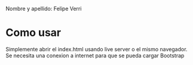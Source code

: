Nombre y apellido: Felipe Verri
# Como usar
Simplemente abrir el index.html usando live server o el mismo navegador. Se necesita una conexion a internet para que se pueda cargar Bootstrap
